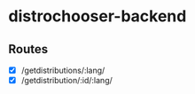 # distrochooser-backend

## Routes

- [x] /getdistributions/:lang/
- [x] /getdistribution/:id/:lang/